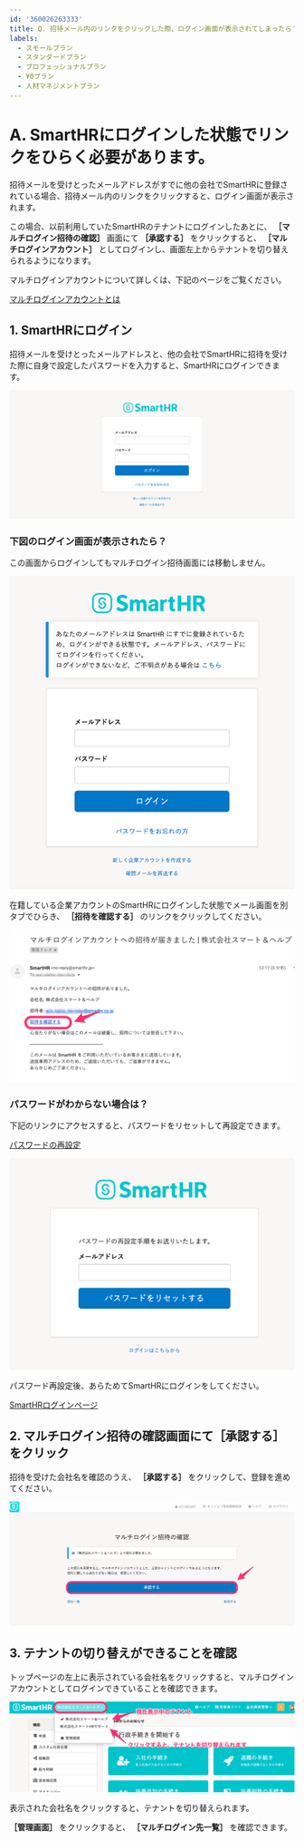 ```yaml
---
id: '360026263333'
title: Q. 招待メール内のリンクをクリックした際、ログイン画面が表示されてしまったら？
labels:
  - スモールプラン
  - スタンダードプラン
  - プロフェッショナルプラン
  - ¥0プラン
  - 人材マネジメントプラン
---
```

# A. SmartHRにログインした状態でリンクをひらく必要があります。

招待メールを受けとったメールアドレスがすでに他の会社でSmartHRに登録されている場合、招待メール内のリンクをクリックすると、ログイン画面が表示されます。

この場合、以前利用していたSmartHRのテナントにログインしたあとに、 **［マルチログイン招待の確認］** 画面にて **［承認する］** をクリックすると、 **［マルチログインアカウント］** としてログインし、画面左上からテナントを切り替えられるようになります。

マルチログインアカウントについて詳しくは、下記のページをご覧ください。

[マルチログインアカウントとは](https://knowledge.smarthr.jp/hc/ja/articles/360026262853)

## 1\. SmartHRにログイン

招待メールを受けとったメールアドレスと、他の会社でSmartHRに招待を受けた際に自身で設定したパスワードを入力すると、SmartHRにログインできます。

![](./__________2021-07-14_17_58_50.png)

### 下図のログイン画面が表示されたら？

この画面からログインしてもマルチログイン招待画面には移動しません。

![](./__________2021-07-16_12_37_12.png)

在籍している企業アカウントのSmartHRにログインした状態でメール画面を別タブでひらき、 **［招待を確認する］** のリンクをクリックしてください。

![](./__________2021-07-16_12_23_03.png)

### パスワードがわからない場合は？

下記のリンクにアクセスすると、パスワードをリセットして再設定できます。

[パスワードの再設定](https://app.smarthr.jp/account/password)

![](./__________2021-07-14_17_59_40.png)

パスワード再設定後、あらためてSmartHRにログインをしてください。

[SmartHRログインページ](https://app.smarthr.jp/login)

## 2\. マルチログイン招待の確認画面にて［承認する］をクリック

招待を受けた会社名を確認のうえ、 **［承認する］** をクリックして、登録を進めてください。

![](./__________2021-07-14_17_31_50.png)

## 3\. テナントの切り替えができることを確認

トップページの左上に表示されている会社名をクリックすると、マルチログインアカウントとしてログインできていることを確認できます。

![](./__________2021-07-14_17_43_25.png)

表示された会社名をクリックすると、テナントを切り替えられます。

 **［管理画面］** をクリックすると、 **［マルチログイン先一覧］** を確認できます。
